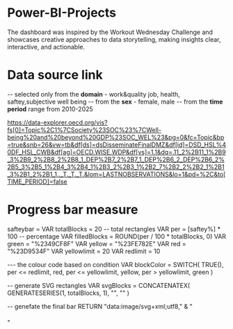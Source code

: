 # Power-BI-Projects
The dashboard was inspired by the Workout Wednesday Challenge and showcases creative approaches to data storytelling, making insights clear, interactive, and actionable.

# Data source link 
-- selected only from the **domain** - work&quality job, health, saftey,subjective well being
-- from the **sex** - female, male
-- from the **time period** range from 2010-2025


https://data-explorer.oecd.org/vis?fs[0]=Topic%2C1%7CSociety%23SOC%23%7CWell-being%20and%20beyond%20GDP%23SOC_WEL%23&pg=0&fc=Topic&bp=true&snb=26&vw=tb&df[ds]=dsDisseminateFinalDMZ&df[id]=DSD_HSL%40DF_HSL_CWB&df[ag]=OECD.WISE.WDP&df[vs]=1.1&dq=.11_2%2B11_1%2B9_3%2B9_2%2B8_2%2B8_1_DEP%2B7_2%2B7_1_DEP%2B6_2_DEP%2B6_2%2B5_3%2B5_1%2B4_3%2B4_1%2B3_2%2B3_1%2B2_7%2B2_2%2B2_1%2B1_3%2B1_2%2B1_1.._T._T._T.&lom=LASTNOBSERVATIONS&lo=1&pd=%2C&to[TIME_PERIOD]=false



# Progress bar measure
safteybar = 
VAR totalBlocks = 20               -- total rectangles
VAR per = [saftey%] * 100          -- percentage
VAR filledBlocks = ROUND(per / 100 * totalBlocks, 0)
VAR green = "%2349CF8F"
VAR yellow = "%23FE782E"
VAR red = "%23D9534F"
VAR yellowlimit = 20
VAR redlimit = 10

 --- the colour code based on condition 
VAR blockColor =
    SWITCH(
        TRUE(),
        per <= redlimit, red,
        per <= yellowlimit, yellow,
        per > yellowlimit, green
    )

-- generate SVG rectangles
VAR svgBlocks =
    CONCATENATEX(
        GENERATESERIES(1, totalBlocks, 1),
        "<rect x='" & (([Value]-1)*12) & "' y='0' width='10' height='20' fill='" &
        IF([Value] <= filledBlocks, blockColor, "%23e0e0e0") &
        "' rx='2' ry='2'/>",
        ""
    )

-- genefate the final bar
RETURN
    "data:image/svg+xml;utf8," &
    "<svg width='" & (totalBlocks*12) & "' height='20' xmlns='http://www.w3.org/2000/svg'>" &
    svgBlocks &
    "</svg>"



    
